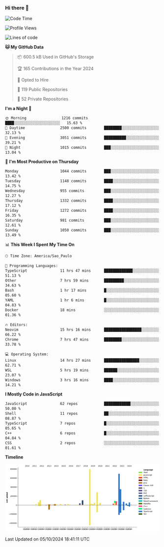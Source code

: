 ### Hi there 👋

<!--START_SECTION:waka-->
![Code Time](http://img.shields.io/badge/Code%20Time-6%2C527%20hrs%2038%20mins-blue)

![Profile Views](http://img.shields.io/badge/Profile%20Views-0-blue)

![Lines of code](https://img.shields.io/badge/From%20Hello%20World%20I%27ve%20Written-3.1%20million%20lines%20of%20code-blue)

**🐱 My GitHub Data** 

> 📦 600.5 kB Used in GitHub's Storage 
 > 
> 🏆 165 Contributions in the Year 2024
 > 
> 💼 Opted to Hire
 > 
> 📜 119 Public Repositories 
 > 
> 🔑 52 Private Repositories 
 > 
**I'm a Night 🦉** 

```text
🌞 Morning                1216 commits        ████░░░░░░░░░░░░░░░░░░░░░   15.63 % 
🌆 Daytime                2500 commits        ████████░░░░░░░░░░░░░░░░░   32.13 % 
🌃 Evening                3051 commits        ██████████░░░░░░░░░░░░░░░   39.21 % 
🌙 Night                  1015 commits        ███░░░░░░░░░░░░░░░░░░░░░░   13.04 % 
```
📅 **I'm Most Productive on Thursday** 

```text
Monday                   1044 commits        ███░░░░░░░░░░░░░░░░░░░░░░   13.42 % 
Tuesday                  1148 commits        ████░░░░░░░░░░░░░░░░░░░░░   14.75 % 
Wednesday                955 commits         ███░░░░░░░░░░░░░░░░░░░░░░   12.27 % 
Thursday                 1332 commits        ████░░░░░░░░░░░░░░░░░░░░░   17.12 % 
Friday                   1272 commits        ████░░░░░░░░░░░░░░░░░░░░░   16.35 % 
Saturday                 981 commits         ███░░░░░░░░░░░░░░░░░░░░░░   12.61 % 
Sunday                   1050 commits        ███░░░░░░░░░░░░░░░░░░░░░░   13.49 % 
```


📊 **This Week I Spent My Time On** 

```text
🕑︎ Time Zone: America/Sao_Paulo

💬 Programming Languages: 
TypeScript               11 hrs 47 mins      █████████████░░░░░░░░░░░░   51.13 % 
Other                    7 hrs 59 mins       █████████░░░░░░░░░░░░░░░░   34.63 % 
Bash                     1 hr 17 mins        █░░░░░░░░░░░░░░░░░░░░░░░░   05.60 % 
YAML                     1 hr 6 mins         █░░░░░░░░░░░░░░░░░░░░░░░░   04.83 % 
Docker                   18 mins             ░░░░░░░░░░░░░░░░░░░░░░░░░   01.36 % 

🔥 Editors: 
Neovim                   15 hrs 16 mins      █████████████████░░░░░░░░   66.22 % 
Chrome                   7 hrs 47 mins       ████████░░░░░░░░░░░░░░░░░   33.78 % 

💻 Operating System: 
Linux                    14 hrs 27 mins      ████████████████░░░░░░░░░   62.71 % 
WSL                      5 hrs 19 mins       ██████░░░░░░░░░░░░░░░░░░░   23.07 % 
Windows                  3 hrs 16 mins       ████░░░░░░░░░░░░░░░░░░░░░   14.21 % 
```

**I Mostly Code in JavaScript** 

```text
JavaScript               62 repos            ████████████░░░░░░░░░░░░░   50.00 % 
Shell                    11 repos            ██░░░░░░░░░░░░░░░░░░░░░░░   08.87 % 
TypeScript               7 repos             █░░░░░░░░░░░░░░░░░░░░░░░░   05.65 % 
C++                      6 repos             █░░░░░░░░░░░░░░░░░░░░░░░░   04.84 % 
CSS                      2 repos             ░░░░░░░░░░░░░░░░░░░░░░░░░   01.61 % 
```



**Timeline**

![Lines of Code chart](https://raw.githubusercontent.com/jampow/jampow/master/assets/bar_graph.png)


 Last Updated on 05/10/2024 18:41:11 UTC
<!--END_SECTION:waka-->
